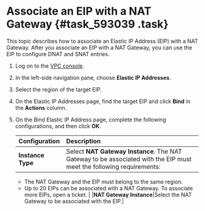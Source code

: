 # Associate an EIP with a NAT Gateway {#task_593039 .task}

This topic describes how to associate an Elastic IP Address \(EIP\) with a NAT Gateway. After you associate an EIP with a NAT Gateway, you can use the EIP to configure DNAT and SNAT entries.

1.  Log on to the [VPC console](https://partners-intl.console.aliyun.com/#/vpc).
2.  In the left-side navigation pane, choose **Elastic IP Addresses**.
3.  Select the region of the target EIP.
4.  On the Elastic IP Addresses page, find the target EIP and click **Bind** in the **Actions** column.
5.  On the Bind Elastic IP Address page, complete the following configurations, and then click **OK**. 

    |Configuration|Description|
    |:------------|:----------|
    |**Instance Type**|Select **NAT Gateway Instance**. The NAT Gateway to be associated with the EIP must meet the following requirements:

    -   The NAT Gateway and the EIP must belong to the same region.
    -   Up to 20 EIPs can be associated with a NAT Gateway. To associate more EIPs, open a ticket.
 |
    |**NAT Gateway Instance**|Select the NAT Gateway to be associated with the EIP.|


